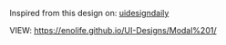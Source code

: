 Inspired from this design on: [uidesigndaily](https://uidesigndaily.com/posts/sketch-modal-discount-day-1061)


VIEW: https://enolife.github.io/UI-Designs/Modal%201/
